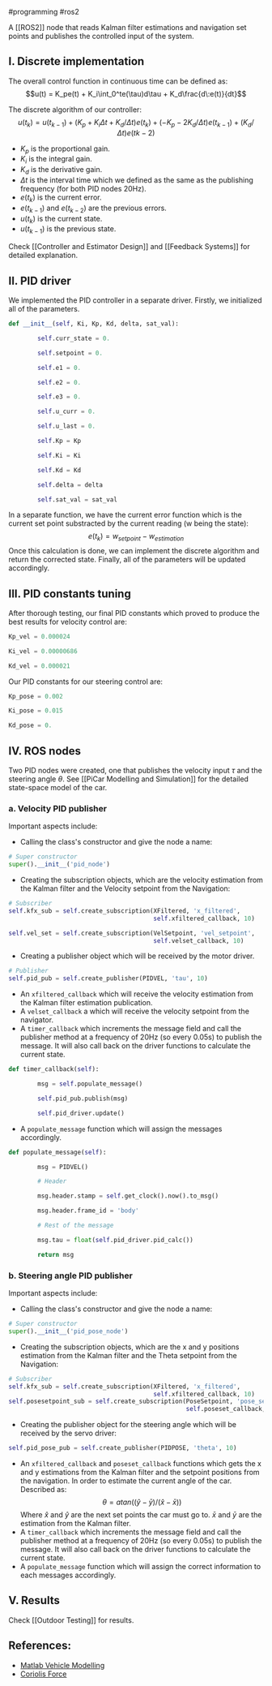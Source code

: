 #programming #ros2 

A [[ROS2]] node that reads Kalman filter estimations and navigation set points and publishes the controlled input of the system.

## I. Discrete implementation

The overall control function in continuous time can be defined as:
$$u(t) = K_pe(t) + K_i\int_0^te(\tau)d\tau + K_d\frac{d\:e(t)}{dt}$$

The discrete algorithm of our controller:
$$u(t_k) = u(t_{k-1}) + (K_p + K_i\Delta t + K_d/\Delta t)e(t_k) + (-K_p - 2K_d/\Delta t)e(t_{k-1}) + (K_d/\Delta t) e(t{k-2}) $$
- $K_p$ is the proportional gain.
- $K_i$ is the integral gain.
- $K_d$ is the derivative gain.
- $\Delta t$ is the interval time which we defined as the same as the publishing frequency (for both PID nodes 20Hz).
- $e(t_k)$ is the current error.
- $e(t_{k-1})$ and $e(t_{k-2})$ are the previous errors.
- $u(t_k)$ is the current state.
- $u(t_{k-1})$ is the previous state.

Check [[Controller and Estimator Design]] and [[Feedback Systems]] for detailed explanation.

## II. PID driver

We implemented the PID controller in a separate driver. Firstly, we initialized all of the parameters. 
```python
def __init__(self, Ki, Kp, Kd, delta, sat_val):

        self.curr_state = 0.

        self.setpoint = 0.

        self.e1 = 0.

        self.e2 = 0.

        self.e3 = 0.

        self.u_curr = 0.

        self.u_last = 0.

        self.Kp = Kp

        self.Ki = Ki

        self.Kd = Kd

        self.delta = delta

        self.sat_val = sat_val
```
In a separate function, we have the current error function which is the current set point substracted by the current reading (w being the state):
$$e(t_k) = w_{setpoint} - w_{estimation}$$
Once this calculation is done, we can implement the discrete algorithm and return the corrected state. Finally, all of the parameters will be updated accordingly.

## III. PID constants tuning

After thorough testing, our final PID constants which proved to produce the best results for velocity control are:
```python
Kp_vel = 0.000024

Ki_vel = 0.00000686

Kd_vel = 0.000021
```

Our PID constants for our steering control are:
```python
Kp_pose = 0.002

Ki_pose = 0.015

Kd_pose = 0.
```

## IV. ROS nodes

Two PID nodes were created, one that publishes the velocity input $\tau$ and the steering angle $\theta$. See [[PiCar Modelling and Simulation]] for the detailed state-space model of the car.

### a. Velocity PID publisher

Important aspects include:
- Calling the class's constructor and give the node a name:
```python
# Super constructor
super().__init__('pid_node')
```
- Creating the subscription objects, which are the velocity estimation from the Kalman filter and the Velocity setpoint from the Navigation:
```python
# Subscriber
self.kfx_sub = self.create_subscription(XFiltered, 'x_filtered',
										self.xfiltered_callback, 10)

self.vel_set = self.create_subscription(VelSetpoint, 'vel_setpoint',
										self.velset_callback, 10)
```
- Creating a publisher object which will be received by the motor driver.
```python
# Publisher
self.pid_pub = self.create_publisher(PIDVEL, 'tau', 10)
```
- An `xfiltered_callback` which will receive the velocity estimation from the Kalman filter estimation publication.
- A `velset_callback` a which will receive the velocity setpoint from the navigator.
- A `timer_callback` which increments the message field and call the publisher method at a frequency of 20Hz (so every 0.05s) to publish the message. It will also call back on the driver functions to calculate the current state.
```python
def timer_callback(self):

        msg = self.populate_message()

        self.pid_pub.publish(msg)

        self.pid_driver.update()
```
- A `populate_message` function which will assign the messages accordingly.
```python
def populate_message(self):

        msg = PIDVEL()

        # Header

        msg.header.stamp = self.get_clock().now().to_msg()

        msg.header.frame_id = 'body'

        # Rest of the message

        msg.tau = float(self.pid_driver.pid_calc())

        return msg
```

### b. Steering angle PID publisher

Important aspects include:
- Calling the class's constructor and give the node a name:
```python
# Super constructor
super().__init__('pid_pose_node')
```
- Creating the subscription objects, which are the x and y positions estimation from the Kalman filter and the Theta setpoint from the Navigation:
```python
# Subscriber
self.kfx_sub = self.create_subscription(XFiltered, 'x_filtered',
										self.xfiltered_callback, 10)
self.posesetpoint_sub = self.create_subscription(PoseSetpoint, 'pose_setpoint', 
												 self.poseset_callback, 10)
```
- Creating the publisher object for the steering angle which will be received by the servo driver:
```python
self.pid_pose_pub = self.create_publisher(PIDPOSE, 'theta', 10)
```
- An `xfiltered_callback` and `poseset_callback` functions which gets the x and y estimations from the Kalman filter and the setpoint positions from the navigation. In order to estimate the current angle of the car. Described as:
$$ \theta = atan((\hat{y} - \bar{y})/(\hat{x} - \bar{x})) $$
Where $\hat{x}$ and $\hat{y}$ are the next set points the car must go to. $\bar{x}$ and $\bar{y}$ are the estimation from the Kalman filter.
- A `timer_callback` which increments the message field and call the publisher method at a frequency of 20Hz (so every 0.05s) to publish the message. It will also call back on the driver functions to calculate the current state.
- A `populate_message` function which will assign the correct information to each messages accordingly.

## V. Results

Check [[Outdoor Testing]] for results.

## References:
- [Matlab Vehicle Modelling](https://www.mathworks.com/help/ident/ug/modeling-a-vehicle-dynamics-system.html)
- [Coriolis Force](https://en.wikipedia.org/wiki/Coriolis_force)
